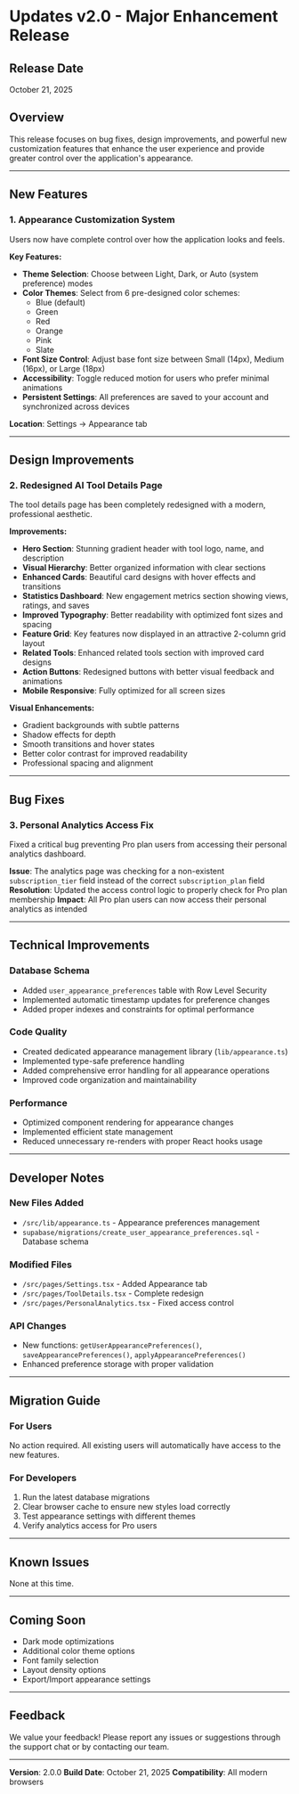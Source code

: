 # Updates v2.0 - Major Enhancement Release

## Release Date
October 21, 2025

## Overview
This release focuses on bug fixes, design improvements, and powerful new customization features that enhance the user experience and provide greater control over the application's appearance.

---

## New Features

### 1. Appearance Customization System
Users now have complete control over how the application looks and feels.

**Key Features:**
- **Theme Selection**: Choose between Light, Dark, or Auto (system preference) modes
- **Color Themes**: Select from 6 pre-designed color schemes:
  - Blue (default)
  - Green
  - Red
  - Orange
  - Pink
  - Slate
- **Font Size Control**: Adjust base font size between Small (14px), Medium (16px), or Large (18px)
- **Accessibility**: Toggle reduced motion for users who prefer minimal animations
- **Persistent Settings**: All preferences are saved to your account and synchronized across devices

**Location**: Settings → Appearance tab

---

## Design Improvements

### 2. Redesigned AI Tool Details Page
The tool details page has been completely redesigned with a modern, professional aesthetic.

**Improvements:**
- **Hero Section**: Stunning gradient header with tool logo, name, and description
- **Visual Hierarchy**: Better organized information with clear sections
- **Enhanced Cards**: Beautiful card designs with hover effects and transitions
- **Statistics Dashboard**: New engagement metrics section showing views, ratings, and saves
- **Improved Typography**: Better readability with optimized font sizes and spacing
- **Feature Grid**: Key features now displayed in an attractive 2-column grid layout
- **Related Tools**: Enhanced related tools section with improved card designs
- **Action Buttons**: Redesigned buttons with better visual feedback and animations
- **Mobile Responsive**: Fully optimized for all screen sizes

**Visual Enhancements:**
- Gradient backgrounds with subtle patterns
- Shadow effects for depth
- Smooth transitions and hover states
- Better color contrast for improved readability
- Professional spacing and alignment

---

## Bug Fixes

### 3. Personal Analytics Access Fix
Fixed a critical bug preventing Pro plan users from accessing their personal analytics dashboard.

**Issue**: The analytics page was checking for a non-existent `subscription_tier` field instead of the correct `subscription_plan` field
**Resolution**: Updated the access control logic to properly check for Pro plan membership
**Impact**: All Pro plan users can now access their personal analytics as intended

---

## Technical Improvements

### Database Schema
- Added `user_appearance_preferences` table with Row Level Security
- Implemented automatic timestamp updates for preference changes
- Added proper indexes and constraints for optimal performance

### Code Quality
- Created dedicated appearance management library (`lib/appearance.ts`)
- Implemented type-safe preference handling
- Added comprehensive error handling for all appearance operations
- Improved code organization and maintainability

### Performance
- Optimized component rendering for appearance changes
- Implemented efficient state management
- Reduced unnecessary re-renders with proper React hooks usage

---

## Developer Notes

### New Files Added
- `/src/lib/appearance.ts` - Appearance preferences management
- `supabase/migrations/create_user_appearance_preferences.sql` - Database schema

### Modified Files
- `/src/pages/Settings.tsx` - Added Appearance tab
- `/src/pages/ToolDetails.tsx` - Complete redesign
- `/src/pages/PersonalAnalytics.tsx` - Fixed access control

### API Changes
- New functions: `getUserAppearancePreferences()`, `saveAppearancePreferences()`, `applyAppearancePreferences()`
- Enhanced preference storage with proper validation

---

## Migration Guide

### For Users
No action required. All existing users will automatically have access to the new features.

### For Developers
1. Run the latest database migrations
2. Clear browser cache to ensure new styles load correctly
3. Test appearance settings with different themes
4. Verify analytics access for Pro users

---

## Known Issues
None at this time.

---

## Coming Soon
- Dark mode optimizations
- Additional color theme options
- Font family selection
- Layout density options
- Export/Import appearance settings

---

## Feedback
We value your feedback! Please report any issues or suggestions through the support chat or by contacting our team.

---

**Version**: 2.0.0
**Build Date**: October 21, 2025
**Compatibility**: All modern browsers
